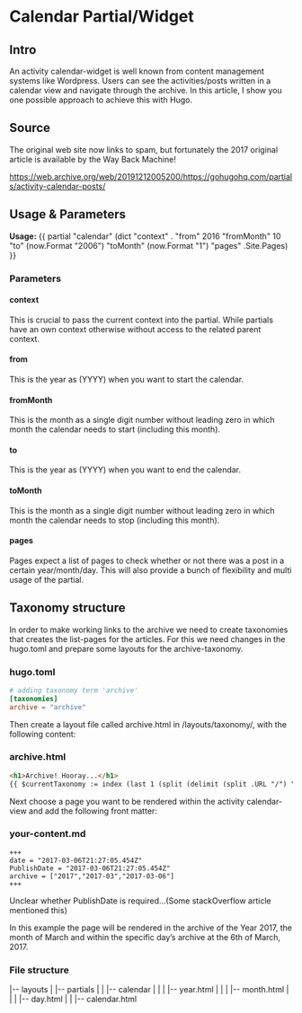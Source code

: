 # Calendar Partial/Widget

## Intro

An activity calendar-widget is well known from content management systems like Wordpress. Users can see the activities/posts written in a calendar view and navigate through the archive. In this article, I show you one possible approach to achieve this with Hugo.

## Source

The original web site now links to spam, but fortunately the 2017 original article is available by the Way Back Machine!

https://web.archive.org/web/20191212005200/https://gohugohq.com/partials/activity-calendar-posts/

## Usage & Parameters

**Usage:** {{ partial "calendar" (dict "context" . "from" 2016 "fromMonth" 10 "to" (now.Format "2006") "toMonth" (now.Format "1") "pages" .Site.Pages) }}

### Parameters

#### context

This is crucial to pass the current context into the partial. While partials have an own context otherwise without access to the related parent context.

#### from

This is the year as (YYYY) when you want to start the calendar.

#### fromMonth

This is the month as a single digit number without leading zero in which month the calendar needs to start (including this month).

#### to

This is the year as (YYYY) when you want to end the calendar.

#### toMonth

This is the month as a single digit number without leading zero in which month the calendar needs to stop (including this month).

#### pages

Pages expect a list of pages to check whether or not there was a post in a certain year/month/day. This will also provide a bunch of flexibility and multi usage of the partial.

## Taxonomy structure

In order to make working links to the archive we need to create taxonomies that creates the list-pages for the articles. For this we need changes in the hugo.toml and prepare some layouts for the archive-taxonomy.

### hugo.toml

```toml
# adding taxonomy term 'archive'
[taxonomies]
archive = "archive"
```

Then create a layout file called archive.html in /layouts/taxonomy/, with the following content:

### archive.html

```html + go
<h1>Archive! Hooray...</h1>
{{ $currentTaxonomy := index (last 1 (split (delimit (split .URL "/") "," "") ",")) 0 }} {{ .Pages | jsonify }}
```

Next choose a page you want to be rendered within the activity calendar-view and add the following front matter:

### your-content.md

```MD
+++
date = "2017-03-06T21:27:05.454Z"
PublishDate = "2017-03-06T21:27:05.454Z"
archive = ["2017","2017-03","2017-03-06"]
+++
```

Unclear whether PublishDate is required...(Some stackOverflow article mentioned this)

In this example the page will be rendered in the archive of the Year 2017, the month of March and within the specific day’s archive at the 6th of March, 2017.

### File structure

|-- layouts
| |-- partials
| | |-- calendar
| | | |-- year.html
| | | |-- month.html
| | | |-- day.html
| | |-- calendar.html
